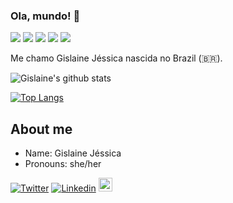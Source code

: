 ### Ola, mundo! 👋
<p>   
  <img src="https://img.shields.io/badge/Front End-React-f55247"/>
    <img src="https://img.shields.io/badge/Back End-NodeJs-f55247"/>
<a href="https://github.com/gislainejessica/"><img src="https://img.shields.io/github/followers/gislainejessica?color=%234CC61E&label=GitHub%20Followers%20%3A"/></a>
  <img src="http://views.whatilearened.today/views/github/gislainejessica/views.svg"/> 
    <a href="https://github.com/gislainejessica?tab=repositories"><img src="https://badges.frapsoft.com/os/v2/open-source.svg?v=103"/></a>

</p>
 

Me chamo Gislaine Jéssica nascida no Brazil (🇧🇷). 


![Gislaine's github stats](https://github-readme-stats.vercel.app/api?username=gislainejessica&show_icons=true&theme=graywhite)


[![Top Langs](https://github-readme-stats.vercel.app/api/top-langs/?username=gislainejessica&theme=graywhite&hide=PlpgSQL,jupyter%20notebook,html)](https://github.com/anuraghazra/github-readme-stats)



##  About me

- Name: Gislaine Jéssica
- Pronouns: she/her

[![Twitter](https://img.shields.io/twitter/follow/jessy_code?color=twitter&label=%40jessy_code&logo=twitter&logoColor=white&style=flat)](https://twitter.com/jessy_code)
[![Linkedin](https://img.shields.io/badge/-LinkedIn-blue?style=flat&logo=Linkedin&logoColor=white)](https://www.linkedin.com/in/gislainejessica/)
[<img src="https://img.shields.io/github/followers/gislainejessica?label=follow&style=social" height="22" title="Follow me" />](https://github.com/gislainejessica) 


